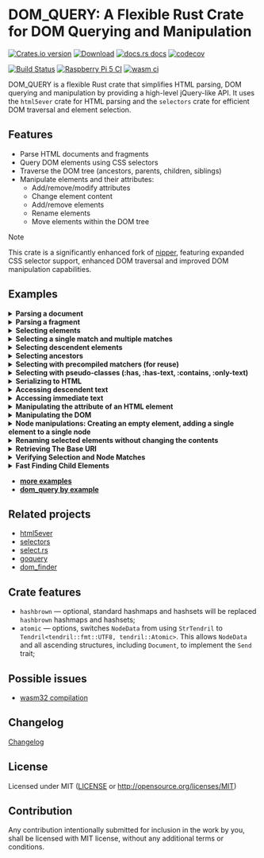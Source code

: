 
# DOM_QUERY: A Flexible Rust Crate for DOM Querying and Manipulation

[![Crates.io version](https://img.shields.io/crates/v/dom_query.svg?style=flat)](https://crates.io/crates/dom_query)
[![Download](https://img.shields.io/crates/d/dom_query.svg?style=flat)](https://crates.io/crates/dom_query)
[![docs.rs docs](https://img.shields.io/badge/docs-latest-blue.svg?style=flat)](https://docs.rs/dom_query)
[![codecov](https://codecov.io/gh/niklak/dom_query/graph/badge.svg?token=CFAVOIE61O)](https://codecov.io/gh/niklak/dom_query)

[![Build Status](https://github.com/niklak/dom_query/actions/workflows/rust.yml/badge.svg?branch=main)](https://github.com/niklak/dom_query/actions/workflows/rust.yml)
[![Raspberry Pi 5 CI](https://github.com/niklak/dom_query/actions/workflows/raspberrypi5.yml/badge.svg)](https://github.com/niklak/dom_query/actions/workflows/raspberrypi5.yml)
[![wasm ci](https://github.com/niklak/dom_query/actions/workflows/wasm.yml/badge.svg)](https://github.com/niklak/dom_query/actions/workflows/wasm.yml)


DOM_QUERY is a flexible Rust crate that simplifies HTML parsing, DOM querying and manipulation by providing a high-level jQuery-like API. It uses the `html5ever` crate for HTML parsing and the `selectors` crate for efficient DOM traversal and element selection.

## Features

- Parse HTML documents and fragments
- Query DOM elements using CSS selectors
- Traverse the DOM tree (ancestors, parents, children, siblings)
- Manipulate elements and their attributes:
  - Add/remove/modify attributes
  - Change element content
  - Add/remove elements
  - Rename elements
  - Move elements within the DOM tree

> [!NOTE]
> This crate is a significantly enhanced fork of [nipper](https://crates.io/crates/nipper),
> featuring expanded CSS selector support, enhanced DOM traversal  and improved DOM manipulation capabilities.


## Examples


<details>
<summary><b>Parsing a document</b></summary>

```rust
use dom_query::Document;
use tendril::StrTendril;
// Document may consume &str, String, StrTendril
let contents_str = r#"<!DOCTYPE html>
<html><head><title>Test Page</title></head><body></body></html>"#;
let doc = Document::from(contents_str);

let contents_string = contents_str.to_string();
let doc = Document::from(contents_string);

let contents_tendril = StrTendril::from(contents_str);
let doc = Document::from(contents_tendril);

// The root element for the `Document` is a Document
assert!(doc.root().is_document());

// if the source has DocType, then the Document will also have one
// as a first child.
assert!(doc.root().first_child().unwrap().is_doctype());

//both of them are not elements.
```
</details>


<details>
<summary><b>Parsing a fragment</b></summary>

```rust
use dom_query::Document;
use tendril::StrTendril;
// fragment can be created with Document::fragment(), which accepts &str, String, StrTendril
let contents_str = r#"<!DOCTYPE html>
<html><head><title>Test Page</title></head><body></body></html>"#;
let fragment = Document::fragment(contents_str);

let contents_string = contents_str.to_string();
let fragment = Document::fragment(contents_string);

let contents_tendril = StrTendril::from(contents_str);
let fragment = Document::fragment(contents_tendril);

// The root element for the  fragment is not a Document but a Fragment
assert!(!fragment.root().is_document());
assert!(fragment.root().is_fragment());

// and when it parses a fragment, it drops Doctype
assert!(!fragment.root().first_child().unwrap().is_doctype());
```
</details>


<details>
<summary><b>Selecting elements</b></summary>

```rust
use dom_query::Document;
let html = r#"<!DOCTYPE html>
<html>
    <head>
        <meta charset="utf-8">
        <title>Test Page</title>
    </head>
    <body>
        <h1>Test Page</h1>
        <ul>
            <li>One</li>
            <li><a href="/2">Two</a></li>
            <li><a href="/3">Three</a></li>
        </ul>
    </body>
</html>"#;
let document = Document::from(html);
// select a single element
let a = document.select("ul li:nth-child(2)");
let text = a.text().to_string();
assert!(text == "Two");
// selecting multiple elements
document.select("ul > li:has(a)").iter().for_each(|el| {
    assert!(el.is("li"));
})

// there is also `try_select` which returns an Option
let no_sel = document.try_select("p");
assert!(no_sel.is_none());

```
</details>


<details>
<summary><b>Selecting a single match and multiple matches</b></summary>

```rust
use dom_query::Document;
let doc: Document = r#"<!DOCTYPE html>
<html lang="en">
<head></head>
<body>
    <ul class="list">
        <li>1</li><li>2</li><li>3</li>
    </ul>
    <ul class="list">
        <li>4</li><li>5</li><li>6</li>
    </ul>
</body>
</html>"#
    .into();
// if you need to select only the first, single match, you can use following:
let single_selection = doc.select_single(".list");

// access is only for the first matching:
assert_eq!(single_selection.length(), 1);
assert_eq!(single_selection.inner_html().to_string().trim(), "<li>1</li><li>2</li><li>3</li>");

// simple selection contains all matches:
let selection = doc.select(".list");
assert_eq!(selection.length(), 2);

// but if you call inner_html() on it, you will get the inner_html of the first match:
assert_eq!(selection.inner_html().to_string().trim(), "<li>1</li><li>2</li><li>3</li>");

//this approach is using the first node from nodes vec and `select_single` consumes one iteration instead.
let first_selection = doc.select(".list").first();
assert_eq!(first_selection.length(), 1);
assert_eq!(first_selection.inner_html().to_string().trim(), "<li>1</li><li>2</li><li>3</li>");

// this approach is consuming all nodes into vec at first, and then you can call `iter().next()` to get the first one.
let next_selection = doc.select(".list").iter().next().unwrap();
assert_eq!(next_selection.length(), 1);
assert_eq!(next_selection.inner_html().to_string().trim(), "<li>1</li><li>2</li><li>3</li>");

// currently, to get data from all matches you need to iterate over them, either:
let all_matched: String = selection.iter().map(|s| s.inner_html().trim().to_string()).collect();
assert_eq!(
all_matched,
"<li>1</li><li>2</li><li>3</li><li>4</li><li>5</li><li>6</li>"
);

// or:
let all_matched: String = selection.nodes().iter().map(|s| s.inner_html().trim().to_string()).collect();
/ which is more efficient.
assert_eq!(
all_matched,
"<li>1</li><li>2</li><li>3</li><li>4</li><li>5</li><li>6</li>"
);
```
</details>

<details>
<summary><b>Selecting descendent elements</b></summary>

```rust
 use dom_query::Document;

 let html = r#"<!DOCTYPE html>
 <html>
     <head>
         <meta charset="utf-8">
         <title>Test Page</title>
     </head>
     <body>
         <h1>Test Page</h1>
         <ul class="list-a">
             <li>One</li>
             <li><a href="/2">Two</a></li>
             <li><a href="/3">Three</a></li>
         </ul>
         <ul class="list-b">
             <li><a href="/4">Four</a></li>
         </ul>
     </body>
 </html>"#;
 let document = Document::from(html);
 // select a parent element
 let ul = document.select("ul");

 // selecting multiple elements
 ul.select("li").iter().for_each(|el| {
     assert!(el.is("li"));
 });

 // also descendant selector may be specified starting from the parent elements
 let el = ul.select("body ul.list-b li").first();
 let text = el.text();
 assert_eq!("Four", text.to_string());

```
</details>


<details>
    <summary><b>Selecting ancestors</b></summary>


```rust
use dom_query::Document;

let doc: Document = r#"<!DOCTYPE html>
<html>
    <head>Test</head>
    <body>
        <div id="great-ancestor">
            <div id="grand-parent">
                <div id="parent">
                    <div id="child">Child</div>
                </div>
            </div>
        </div>
    </body>
</html>
"#.into();

// selecting an element
let child_sel = doc.select("#child");
assert!(child_sel.exists());

let child_node = child_sel.nodes().first().unwrap();

// getting all ancestors
let ancestors = child_node.ancestors(None);

let ancestor_sel = Selection::from(ancestors);

// or just: let ancestor_sel = child_sel.ancestors(None);

// in this case ancestors includes all ancestral nodes including html

// the root html element is presented in the ancestor selection
assert!(ancestor_sel.is("html"));

// also the direct parent of our starting node is presented
assert!(ancestor_sel.is("#parent"));

// `Selection::is` matches only the current selection without descending down the tree,
// so it won't match the #child node.
assert!(!ancestor_sel.is("#child"));


// if you don't require all ancestors, you can specify a number of ancestors you need -- `max_limit`
let ancestors = child_node.ancestors(Some(2));
let ancestor_sel = Selection::from(ancestors);

// in this case ancestors includes only two ancestral nodes: #grand-parent and #parent
assert!(ancestor_sel.is("#grand-parent #parent"));

assert!(!ancestor_sel.is("#great-ancestor"));

```
</details>



<details>
<summary><b>Selecting with precompiled matchers (for reuse)</b></summary>

```rust
use dom_query::{Document, Matcher};
let html1 = r#"<!DOCTYPE html><html><head><title>Test Page 1</title></head><body></body></html>"#;
let html2 = r#"<!DOCTYPE html><html><head><title>Test Page 2</title></head><body></body></html>"#;

let doc1 = Document::from(html1);
let doc2 = Document::from(html2);
// create a matcher once, reuse on different documents
let title_matcher = Matcher::new("title").unwrap();

let title_el1 = doc1.select_matcher(&title_matcher);
assert_eq!(title_el1.text(), "Test Page 1".into());

let title_el2 = doc2.select_matcher(&title_matcher);
assert_eq!(title_el2.text(), "Test Page 2".into());
// selecting a single match
let title_single = doc1.select_single_matcher(&title_matcher);
assert_eq!(title_single.text(), "Test Page 1".into());
```
</details>


<details>
<summary><b>Selecting with pseudo-classes (:has, :has-text, :contains, :only-text)</b></summary>

```rust
use dom_query::Document;

let html = include_str!("../test-pages/rustwiki_2024.html");
let doc = Document::from(html);

// searching list items inside a `tr` element which has a `a` element 
// with title="Programming paradigm"
let paradigm_selection =
    doc.select(
        r#"table tr:has(a[title="Programming paradigm"]) td.infobox-data ul > li"#
    );

println!("Rust programming paradigms:");
for item in paradigm_selection.iter() {
    println!(" {}", item.text());
}
println!("{:-<50}", "");

//since `th` contains text "Paradigms" without sibling tags, we can use `:has-text` pseudo class
let influenced_by_selection =
    doc.select(r#"table tr:has-text("Influenced by") + tr td  ul > li > a"#);

println!("Rust influenced by:");
for item in influenced_by_selection.iter() {
    println!(" {}", item.text());
}
println!("{:-<50}", "");

// Extract all links from the block that contains certain text.
// Since `foreign function interface` located in its own tag,
// we have to use `:contains` pseudo class
let links_selection =
    doc.select(
        r#"p:contains("Rust has a foreign function interface") a[href^="/"]"#
    );

println!("Links in the FFI block:");
for item in links_selection.iter() {
    println!(" {}", item.attr("href").unwrap());
}
println!("{:-<50}", "");

// :only-text selects an element that contains only a single text node,
// with no child elements.
// It can be combined with other pseudo-classes to achieve more specific selections.
// For example, to select a <div> inside an <a> 
//that has no siblings and no child elements other than text.
println!("Single <div> inside an <a> with text only:");
for el in doc.select("a div:only-text:only-child").iter() {
    println!("{}", el.text().trim());
}
```

</details>


<details>
<summary><b>Serializing to HTML</b></summary>

```rust
use dom_query::Document;
let html = r#"<!DOCTYPE html>
<html>
    <head><title>Test</title></head>
    <body><div class="content"><h1>Test Page</h1></div></body>
</html>"#;
let doc = Document::from(html);
let heading_selector = doc.select("div.content");
// serializing including the outer html tag
let content = heading_selector.html();
assert_eq!(content.to_string(), r#"<div class="content"><h1>Test Page</h1></div>"#);
// serializing without the outer html tag
let inner_content = heading_selector.inner_html();
assert_eq!(inner_content.to_string(), "<h1>Test Page</h1>");

// there is also `try_html()` method, which returns an `Option<StrTendril>`,
// and if there is no matching selection it returns None
let opt_no_content = doc.select("div.no-content").try_html();
assert_eq!(opt_no_content, None);

//`html()` method will return an empty `StrTendril` if there is no matching selection
let no_content = doc.select("div.no-content").html();
assert_eq!(no_content, "".into());

//Same things works for `inner_html()` and `try_inner_html()` method.
assert_eq!(doc.select("div.no-content").try_inner_html(), None);
assert_eq!(doc.select("div.no-content").inner_html(), "".into());
```
</details>



<details>
<summary><b>Accessing descendent text</b></summary>

```rust
use dom_query::Document;

let html = r#"<!DOCTYPE html>
<html>
    <head><title>Test</title></head>
    <body><div><h1>Test <span>Page</span></h1></div></body>
</html>"#;
let doc = Document::from(html);
let body_selection = doc.select("body div").first();
let text = body_selection.text();
assert_eq!(text.to_string(), "Test Page");
```
</details>


<details>
<summary><b>Accessing immediate text</b></summary>

```rust
use dom_query::Document;

let html = r#"<!DOCTYPE html>
<html>
    <head><title>Test</title></head>
    <body><div><h1>Test <span>Page</span></h1></div></body>
</html>"#;

let doc = Document::from(html);

let body_selection = doc.select("body div h1").first();
// accessing immediate text without descendants
let text = body_selection.immediate_text();
assert_eq!(text.to_string(), "Test ");

```

</details>



<details>
<summary><b>Manipulating the attribute of an HTML element</b></summary>

```rust
use dom_query::Document;
let html = r#"<!DOCTYPE html>
<html>
    <head><title>Test</title></head>
    <body><input hidden="" id="k" class="important" type="hidden" name="k" data-k="100"></body>
</html>"#;

let doc = Document::from(html);
let mut input_selection = doc.select("input[name=k]");

// get the value of attribute "data-k"
let val = input_selection.attr("data-k").unwrap();
assert_eq!(val.to_string(), "100");

// remove the attribute "data-k" from the element
input_selection.remove_attr("data-k");

// get the value of attribute "data-k", if missing, return default value
let val_or = input_selection.attr_or("data-k", "0");
assert_eq!(val_or.to_string(), "0");

// remove a list of attributes from the element
input_selection.remove_attrs(&["id", "class"]);
// set a attribute "data-k" with value "200"
input_selection.set_attr("data-k", "200");

assert_eq!(input_selection.html(), r#"<input hidden="" type="hidden" name="k" data-k="200">"#.into());

// check if attribute "hidden" exists on the element
let is_hidden = input_selection.has_attr("hidden");
assert!(is_hidden);
let has_title = input_selection.has_attr("title");
assert!(!has_title);


// remove all attributes from the element
input_selection.remove_all_attrs();
assert_eq!(input_selection.html(), r#"<input>"#.into());

```
</details>

<details>
    <summary><b>Manipulating the DOM</b></summary>

```rust
use dom_query::Document;
let html_contents = r#"<!DOCTYPE html>
    <html>
        <head><title>Test</title></head>
        <body>
            <div class="content">
            </div>
            <div class="remove-it">
                Remove me
            </div>
            <div class="replace-it">
                <div>Replace me</div>
            </div>
        </body>
    </html>"#;;

let doc = Document::from(html_contents);

let mut content_selection = doc.select("body .content");
// append a new html node to the selection
content_selection.append_html(r#"<div class="inner">inner block</div>"#);
assert!(doc.select("body .content .inner").exists());

// set a new content to the selection, replacing existing content
let mut set_selection = doc.select(".inner");
set_selection.set_html(r#"<p>1,2,3</p>"#);
assert_eq!(doc.select(".inner").html(), r#"<div class="inner"><p>1,2,3</p></div>"#.into());

// remove the selection
doc.select(".remove-it").remove();
assert!(!doc.select(".remove-it").exists());

// replace the selection with a new html, current selection will not change.
let mut replace_selection = doc.select(".replace-it");
replace_selection.replace_with_html(r#"<div class="replaced">Replaced</div>"#);
assert_eq!(replace_selection.text().trim(), "Replace me");

//but the document will change
assert_eq!(doc.select(".replaced").text(),"Replaced".into());

//instead of appending content, you can prepend it
let mut content_selection = doc.select_single("body .content");
// you can prepend one element or,
content_selection.prepend_html(r#"<p class="third">3</p>"#);
// more:
content_selection.prepend_html(r#"<p class="first">2</p><p class="second">2</p>"#);

// Also you can insert html before selection:
let first = content_selection.select(".first");
first.before_html(r#"<p class="none">None</p>"#);
// or after:
let third = content_selection.select(".third");
third.after_html(r#"<p class="fourth">4</p>"#);

// now the added paragraphs standing in front of `div`
assert!(doc.select(r#".content > .none + .first + .second + .third + .fourth + div:has-text("1,2,3")"#).exists());

// to set a text to the selection you can use `set_html` but `set_text` is preferable:
let p_sel = content_selection.select("p");
let total_p = p_sel.length();
p_sel.set_text("test content");
assert_eq!(doc.select(r#"p:has-text("test content")"#).length(), total_p);

```
</details>


<details>
    <summary><b>Node manipulations: Creating an empty element, adding a single element to a single node</b></summary>

```rust
use dom_query::Document;

let doc: Document = r#"<!DOCTYPE html>
<html lang="en">
<head></head>
<body>
    <div id="main">
        <p id="first">It's</p>
    </div>
</body>
</html>"#.into();

// selecting a node we want to attach a new element
let main_sel = doc.select_single("#main");
let main_node = main_sel.nodes().first().unwrap();

// if you need just to create a simple element, then you can use the following:
let el = doc.tree.new_element("p");
// you still able to deal with element's attributes:
el.set_attr("id", "second");
// and set text
el.set_text("test");
main_node.append_child(&el);
// also main_node.append_child(&el);
assert!(doc.select(r#"#main #second:has-text("test")"#).exists());
// because this method doesn't parse anything it is much more cheaper than following approaches.

// if you need to add a more complex element, you can use `node.append_html`,
// which is much more convenient, then previous approach:

main_node.append_html(r#"<p id="third">Wonderful</p>"#);
assert_eq!(doc.select("#main #third").text().as_ref(), "Wonderful");
// There is also a `prepend_child` and `prepend_html` methods which allows
// to insert content to the begging of the node.
main_node.prepend_html(r#"<p id="minus-one">-1</p><p id="zero">0</p>"#);
assert!(doc.select("#main > #minus-one + #zero + #first + #second + #third").exists());

// if we need to replace existing element content inside a node with a new one, then use `node.set_html`.
// It changes the inner html contents of the node.
main_node.set_html(r#"<p id="the-only">Wonderful</p>"#);
assert_eq!(doc.select("#main #the-only").text().as_ref(), "Wonderful");
assert!(!doc.select("#first").exists());

// To completely replace contents of the node, 
// including itself use `node.replace_with_html`.
// Also we can specify more than one element in the string for methods 
// like `replace_with_html`, `set_html` and `append_html`.
main_node.replace_with_html(r#"<span>Tweedledum</span> and <span>Tweedledee</span>"#);
assert!(!doc.select("#main").exists());
assert_eq!(doc.select("span + span").text().as_ref(), "Tweedledee");
```
</details>


<details>
    <summary><b>Renaming selected elements without changing the contents</b></summary>


```rust
use dom_query::Document;

let doc: Document = r#"<!DOCTYPE html>
<html>
<head><title>Test</title></head>
<body>
    <div class="content">
        <div>1</div>
        <div>2</div>
        <div>3</div>
        <span>4</span>
    </div>
<body>
</html>"#
.into();
let mut sel = doc.select("div.content > div, div.content > span");
// before renaming, there are 3 `div` and 1 `span`
assert_eq!(sel.length(), 4);

sel.rename("p");

// after renaming, there are no `div` and `span` elements
assert_eq!(doc.select("div.content > div, div.content > span").length(), 0);
// but there are four `p` elements
assert_eq!(doc.select("div.content > p").length(), 4);
```
</details>

<details>
    <summary><b>Retrieving The Base URI</b></summary>


```rust
use dom_query::Document;

let contents: &str = r#"<!DOCTYPE html>
<html>
    <head>
        <base href="https://www.example.com/"/>
        <title>Test</title>
    </head>
    <body>
        <div id="main"></div>
        </div>
    </body>
</html>"#;
let doc = Document::from(contents);
// This method is a much faster alternative to 
// `doc.select("html > head > base").attr("href")`.
// Currently, it does not cache the result, so each time you call it, 
// it will traverse the tree again.
// The reason it is not cached is to keep `Document` implementing the `Send` trait.

// It may be called from the document level.
let base_uri = doc.base_uri().unwrap();
assert_eq!(base_uri.as_ref(), "https://www.example.com/");

let sel = doc.select_single("#main");
let node = sel.nodes().first().unwrap();

// Also it is accessible from any node of the tree.
let base_uri = node.base_uri().unwrap();
assert_eq!(base_uri.as_ref(), "https://www.example.com/");
```
</details>


<details>
    <summary><b>Verifying Selection and Node Matches</b></summary>


```rust
use dom_query::Document;

let contents: &str = r#"<!DOCTYPE html>
<html>
    <head>
        <title>Test</title>
    </head>
    <body>
        <div id="main" dir="ltr"></div>
        <div id="extra"></div>
    </body>
</html>"#;
let doc = Document::from(contents);

let main_sel = doc.select_single("#main");
let extra_sel = doc.select_single("#extra");

// The `is()` method is available for `Selection` and `NodeRef`.
// For `Selection`, it verifies that at least one of the nodes in the selection
// matches the selector.
assert!(main_sel.is("div#main"));
assert!(!extra_sel.is("div#main"));

// For `NodeRef`, the `is` method verifies that the node matches the selector.
// This method is useful if you need to combine several checks into one expression. 
// It can check for having a certain position in the DOM tree,
// having a certain attribute, or a certain element name all at once.
let main_node = main_sel.nodes().first().unwrap();
let extra_node = extra_sel.nodes().first().unwrap();

assert!(main_node.is("html > body > div#main[dir=ltr]"));
assert!(extra_node.is("html > body > div#main + div"));
```
</details>


<details>
    <summary><b>Fast Finding Child Elements</b></summary>


```rust
use dom_query::Document;

let doc: Document = r#"<!DOCTYPE html>
<html>
    <head><title>Test</title></head>
    <body>
        <div id="main"></div>
    </body>
</html>"#.into();

let main_sel = doc.select_single("#main");
let main_node = main_sel.nodes().first().unwrap();

// create 10 child blocks with links
let total_links = 10usize;
for i in 0..total_links {
    let content = format!(r#"<div><a href="/{0}">{0} link</a></div>"#, i);
    main_node.append_html(content);
}
let selected_count = doc.select("html body a").nodes().len();
assert_eq!(selected_count, total_links);

// `find` currently can deal only with paths that start after the current node. 
// In the following example, `&["html", "body", "div", "a"]` will fail,
// while `&["a"]` or `&["div", "a"]` are okay.
let found_count = main_node.find(&["div", "a"]).len();
assert_eq!(found_count, total_links);
```
</details>

- **[more examples](./examples/)**
- **[dom_query by example](https://niklak.github.io/dom_query_by_example/)**



## Related projects

* [html5ever](https://crates.io/crates/html5ever)
* [selectors](https://crates.io/crates/selectors)
* [select.rs](https://crates.io/crates/select)
* [goquery](https://godoc.org/github.com/PuerkitoBio/goquery)
* [dom_finder](https://crates.io/crates/dom_finder)


## Crate features

- `hashbrown` — optional, standard hashmaps and hashsets will be replaced `hashbrown` hashmaps and hashsets;
- `atomic` — options, switches `NodeData` from using `StrTendril` to `Tendril<tendril::fmt::UTF8, tendril::Atomic>`. 
This allows `NodeData` and all ascending structures, including `Document`, to implement the `Send` trait;

## Possible issues
* [wasm32 compilation](https://niklak.github.io/dom_query_by_example/WASM32-compilation.html)


## Changelog
[Changelog](./CHANGELOG.md)

## License

Licensed under MIT ([LICENSE](LICENSE) or http://opensource.org/licenses/MIT)


## Contribution

Any contribution intentionally submitted for inclusion in the work by you, shall be
licensed with MIT license, without any additional terms or conditions.
